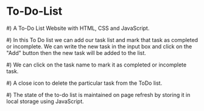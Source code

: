 # To-Do-List

#) A To-Do List Website with HTML, CSS and JavaScript. 

#) In this To Do list we can add our task list and mark that task as completed or incomplete. We can write the new task in the input box and click on the "Add" button then the new task will be added to the list.

#) We can click on the task name to mark it as completed or incomplete task.

#) A close icon to delete the particular task from the ToDo list.

#) The state of the to-do list is maintained on page refresh by storing it in local storage using JavaScript.
